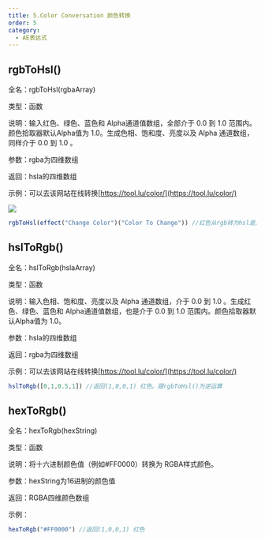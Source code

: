 ```yaml
---
title: 5.Color Conversation 颜色转换
order: 5
category:
  - AE表达式
---
```

## rgbToHsl()

全名：rgbToHsl(rgbaArray)

类型：函数

说明：输入红色、绿色、蓝色和 Alpha通道值数组，全部介于 0.0 到 1.0 范围内。颜色拾取器默认Alpha值为 1.0。生成色相、饱和度、亮度以及 Alpha 通道数组，同样介于 0.0 到 1.0 。

参数：rgba为四维数组

返回：hsla的四维数组

示例：可以去该网站在线转换[https://tool.lu/color/](https://tool.lu/color/)

![](https://mir.yuelili.com/wp-content/uploads/user/AE/expression/exp-3-1.bmp)

```javascript
rgbToHsl(effect("Change Color")("Color To Change")) //红色从rgb转为hsl是从(1,0,0,1)变成(0,1,0.5,1)。剩下一个1代表Alpha，默认为100%。
```

## hslToRgb()

全名：hslToRgb(hslaArray)

类型：函数

说明：输入色相、饱和度、亮度以及 Alpha 通道数组，介于 0.0 到 1.0 。生成红色、绿色、蓝色和 Alpha通道值数组，也是介于 0.0 到 1.0 范围内。颜色拾取器默认Alpha值为 1.0。

参数：hsla的四维数组

返回：rgba为四维数组

示例：可以去该网站在线转换[https://tool.lu/color/](https://tool.lu/color/)

```javascript
hslToRgb([0,1,0.5,1]) //返回(1,0,0,1) 红色。跟rgbToHsl()为逆运算
```

## hexToRgb()

全名：hexToRgb(hexString)

类型：函数

说明：将十六进制颜色值（例如#FF0000）转换为 RGBA样式颜色。

参数：hexString为16进制的颜色值

返回：RGBA四维颜色数组

示例：

```javascript
hexToRgb("#FF0000") //返回(1,0,0,1) 红色
```

